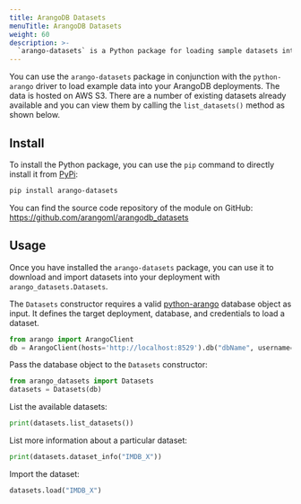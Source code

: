 ```yaml
---
title: ArangoDB Datasets
menuTitle: ArangoDB Datasets
weight: 60
description: >-
  `arango-datasets` is a Python package for loading sample datasets into ArangoDB
---
```

You can use the `arango-datasets` package in conjunction with the `python-arango`
driver to load example data into your ArangoDB deployments. The data is hosted
on AWS S3. There are a number of existing datasets already available and you can
view them by calling the `list_datasets()` method as shown below.

## Install

To install the Python package, you can use the `pip` command to directly install
it from [PyPi](https://pypi.org/project/arango-datasets/):

```sh
pip install arango-datasets
```

You can find the source code repository of the module on GitHub:
<https://github.com/arangoml/arangodb_datasets>

## Usage

Once you have installed the `arango-datasets` package, you can use it to
download and import datasets into your deployment with `arango_datasets.Datasets`.

The `Datasets` constructor requires a valid [python-arango](../../../../ecosystem/drivers/python.md)
database object as input. It defines the target deployment, database, and
credentials to load a dataset.

```py
from arango import ArangoClient
db = ArangoClient(hosts='http://localhost:8529').db("dbName", username="root", password="")
```

Pass the database object to the `Datasets` constructor:

```py
from arango_datasets import Datasets
datasets = Datasets(db)
```

List the available datasets:

```py
print(datasets.list_datasets())
```

List more information about a particular dataset:

```py
print(datasets.dataset_info("IMDB_X"))
```

Import the dataset:

```py
datasets.load("IMDB_X")
```
